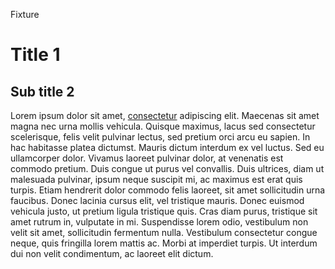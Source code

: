 Fixture

Title 1
=======

Sub title 2
-----------

Lorem ipsum dolor sit amet,
[consectetur](/foobar) adipiscing elit. Maecenas sit amet
magna nec urna mollis vehicula. Quisque maximus, lacus sed
consectetur scelerisque, felis velit pulvinar lectus, sed pretium
orci arcu eu sapien. In hac habitasse platea dictumst. Mauris dictum
interdum ex vel luctus. Sed eu ullamcorper dolor. Vivamus laoreet
pulvinar dolor, at venenatis est commodo pretium. Duis congue ut
purus vel convallis. Duis ultrices, diam ut malesuada pulvinar,
ipsum neque suscipit mi, ac maximus est erat quis turpis. Etiam
hendrerit dolor commodo felis laoreet, sit amet sollicitudin urna
faucibus. Donec lacinia cursus elit, vel tristique mauris. Donec
euismod vehicula justo, ut pretium ligula tristique quis. Cras diam
purus, tristique sit amet rutrum in, vulputate in mi. Suspendisse
lorem odio, vestibulum non velit sit amet, sollicitudin fermentum
nulla. Vestibulum consectetur congue neque, quis fringilla lorem
mattis ac. Morbi at imperdiet turpis. Ut interdum dui non velit
condimentum, ac laoreet elit dictum.
